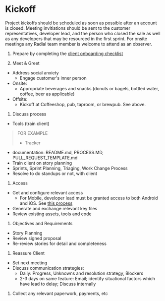 # Kickoff

Project kickoffs should be scheduled as soon as possible after an account is closed.  Meeting invitiations should be sent to the customer representatives, developer lead, and the person who closed the sale as well as any developers that may be resourced in the first sprint. For onsite meetings any Radial team member is welcome to attend as an observer.

1. Prepare by completing the [client onboarding checklist](processes/CLIENT_ONBOARDING.md)

1. Meet & Greet
  - Address social anxiety
    - Engage customer's inner person
  - Onsite:
    - Appropriate beverages and snacks (donuts or bagels, bottled water, coffee, beer as applicable)
  - Offsite:
    - Kickoff at Coffeeshop, pub, taproom, or brewpub.  See above.
    
1. Discuss process
  - Tools (train client)

  > FOR EXAMPLE
  >    - Tracker
  
  - documentation: README.md, PROCESS.MD, PULL_REQUEST_TEMPLATE.md
  - Train client on story planning
  - Sprints, Sprint Planning, Triaging, Work Change Process
  - Resolve to do standups or not, with client

1. Access

  - Get and configure relevant access
    - For Mobile, developer lead must be granted access to both Android and iOS. See [this process](https://github.com/RadialDevGroup/Policy/blob/master/processes/MOBILE.md)
  - Generate and exchange relevant key files
  - Review existing assets, tools and code

1. Objectives and Requirements
  - Story Planning
  - Review signed proposal
  - Re-review stories for detail and completeness
  
1. Reassure Client
  - Set next meeting
  - Discuss communication strategies:
    - Daily: Progress, Unknowns and resolution strategy, Blockers
    - 2-3 days on same feature: Email; identify situational factors which have lead to delay; Discuss internally
    
1. Collect any relevant paperwork, payments, etc



